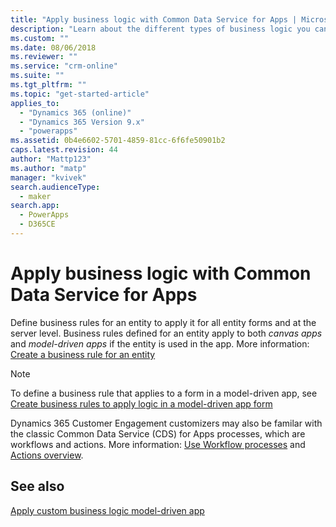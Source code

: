 ```yaml
---
title: "Apply business logic with Common Data Service for Apps | MicrosoftDocs"
description: "Learn about the different types of business logic you can use in your app"
ms.custom: ""
ms.date: 08/06/2018
ms.reviewer: ""
ms.service: "crm-online"
ms.suite: ""
ms.tgt_pltfrm: ""
ms.topic: "get-started-article"
applies_to: 
  - "Dynamics 365 (online)"
  - "Dynamics 365 Version 9.x"
  - "powerapps"
ms.assetid: 0b4e6602-5701-4859-81cc-6f6fe50901b2
caps.latest.revision: 44
author: "Mattp123"
ms.author: "matp"
manager: "kvivek"
search.audienceType: 
  - maker
search.app: 
  - PowerApps
  - D365CE
---
```

# Apply business logic with Common Data Service for Apps

Define business rules for an entity to apply it for all entity forms and at the server level. Business rules defined for an entity apply to both *canvas apps* and *model-driven apps* if the entity is used in the app. More information: [Create a business rule for an entity](data-platform-create-business-rule.md)

> [!NOTE]
> To define a business rule that applies to a form in a model-driven app, see [Create business rules to apply logic in a model-driven app form](../model-driven-apps/create-business-rules-recommendations-apply-logic-form.md)

Dynamics 365 Customer Engagement customizers may also be familar with the classic Common Data Service (CDS) for Apps processes, which are workflows and actions. More information: [Use Workflow processes](/flow/workflow-processes) and [Actions overview](/flow/actions).

## See also

[Apply custom business logic model-driven app](../model-driven-apps/guide-staff-through-common-tasks-processes.md)
